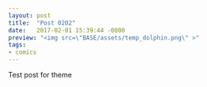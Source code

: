 ```yaml
---
layout: post
title:  "Post 0202"
date:   2017-02-01 15:39:44 -0800
preview: "<img src=\"BASE/assets/temp_dolphin.png\" >"
tags:
- comics
---
```



Test post for theme

